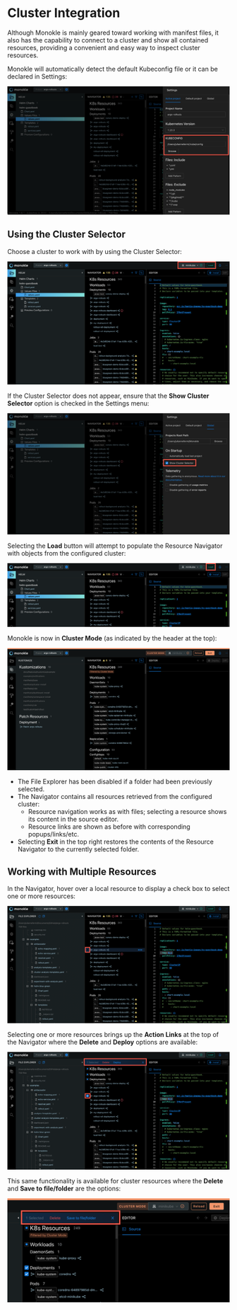 # Cluster Integration

Although Monokle is mainly geared toward working with manifest files, it also has the capability to connect 
to a cluster and show all contained resources, providing a convenient and easy way to inspect cluster resources.

Monokle will automatically detect the default Kubeconfig file or it can be declared in Settings:

![Kubeconfig Setting](img/kubeconfig-setting-1.9.png)

## **Using the Cluster Selector**

Choose a cluster to work with by using the Cluster Selector:

![Clusters Tab](img/clusters-tab-1.9.png)

If the Cluster Selector does not appear, ensure that the **Show Cluster Selector** option is checked in the Settings menu:

![Cluster Preview](img/cluster-selector-1.9.png)

Selecting the **Load** button will attempt to populate the Resource Navigator with objects from the configured cluster:

![Cluster Preview](img/cluster-preview-1.9.png)

Monokle is now in **Cluster Mode** (as indicated by the header at the top):

![Cluster Preview](img/cluster-preview2-1.9.png)

- The File Explorer has been disabled if a folder had been previously selected.
- The Navigator contains all resources retrieved from the configured cluster:
  - Resource navigation works as with files; selecting a resource shows its content in the source editor.
  - Resource links are shown as before with corresponding popups/links/etc.
- Selecting **Exit** in the top right restores the contents of the Resource Navigator to the currently selected folder.

## **Working with Multiple Resources**

In the Navigator, hover over a local resource to display a check box to select one or more resources:

![Cluster Resource Check Box](img/navigator-resource-check-box-1.9.png)

Selecting one or more resources brings up the **Action Links** at the top of the Navigator where the **Delete** and **Deploy** options are available:

![Cluster Resource Check Box Select](img/navigator-select-cluster-resources-1.9.png)

This same functionality is available for cluster resources where the **Delete** and **Save to file/folder** are the options:

![Cluster Resource Check Box Options](img/navigator-resource-cluster-actions-1.9.png)



